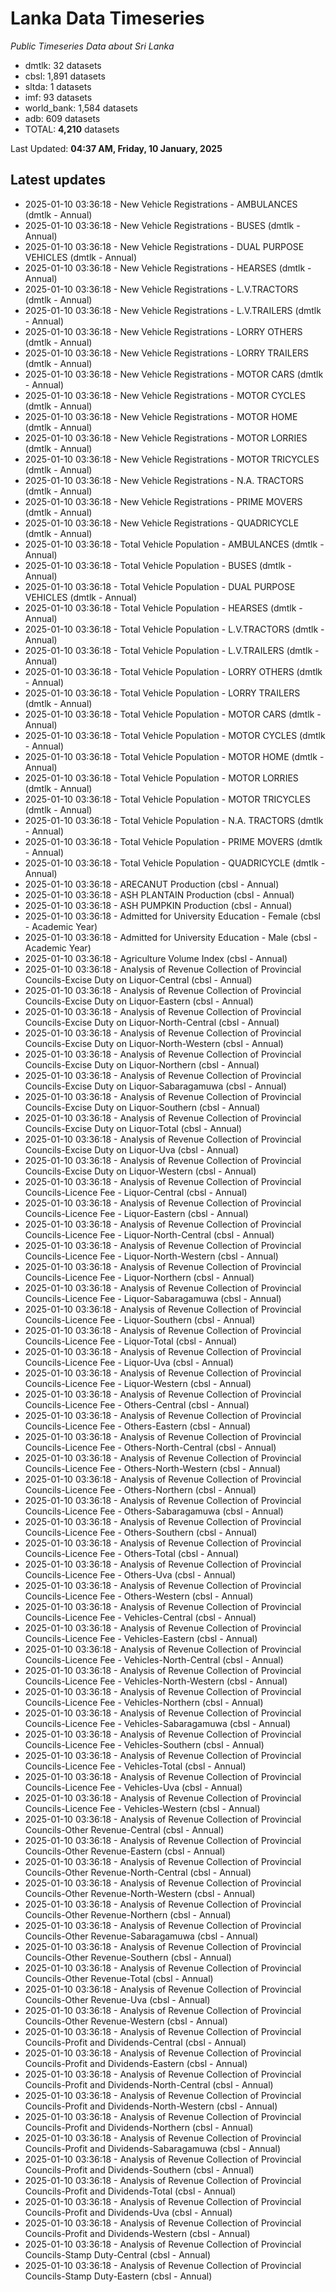 # Lanka Data Timeseries
*Public Timeseries Data about Sri Lanka*

* dmtlk: 32 datasets
* cbsl: 1,891 datasets
* sltda: 1 datasets
* imf: 93 datasets
* world_bank: 1,584 datasets
* adb: 609 datasets
* TOTAL: **4,210** datasets

Last Updated: **04:37 AM, Friday, 10 January, 2025**

## Latest updates

* 2025-01-10 03:36:18 - New Vehicle Registrations - AMBULANCES (dmtlk - Annual)
* 2025-01-10 03:36:18 - New Vehicle Registrations - BUSES (dmtlk - Annual)
* 2025-01-10 03:36:18 - New Vehicle Registrations - DUAL PURPOSE VEHICLES (dmtlk - Annual)
* 2025-01-10 03:36:18 - New Vehicle Registrations - HEARSES (dmtlk - Annual)
* 2025-01-10 03:36:18 - New Vehicle Registrations - L.V.TRACTORS (dmtlk - Annual)
* 2025-01-10 03:36:18 - New Vehicle Registrations - L.V.TRAILERS (dmtlk - Annual)
* 2025-01-10 03:36:18 - New Vehicle Registrations - LORRY OTHERS (dmtlk - Annual)
* 2025-01-10 03:36:18 - New Vehicle Registrations - LORRY TRAILERS (dmtlk - Annual)
* 2025-01-10 03:36:18 - New Vehicle Registrations - MOTOR CARS (dmtlk - Annual)
* 2025-01-10 03:36:18 - New Vehicle Registrations - MOTOR CYCLES (dmtlk - Annual)
* 2025-01-10 03:36:18 - New Vehicle Registrations - MOTOR HOME (dmtlk - Annual)
* 2025-01-10 03:36:18 - New Vehicle Registrations - MOTOR LORRIES (dmtlk - Annual)
* 2025-01-10 03:36:18 - New Vehicle Registrations - MOTOR TRICYCLES (dmtlk - Annual)
* 2025-01-10 03:36:18 - New Vehicle Registrations - N.A. TRACTORS (dmtlk - Annual)
* 2025-01-10 03:36:18 - New Vehicle Registrations - PRIME MOVERS (dmtlk - Annual)
* 2025-01-10 03:36:18 - New Vehicle Registrations - QUADRICYCLE (dmtlk - Annual)
* 2025-01-10 03:36:18 - Total Vehicle Population - AMBULANCES (dmtlk - Annual)
* 2025-01-10 03:36:18 - Total Vehicle Population - BUSES (dmtlk - Annual)
* 2025-01-10 03:36:18 - Total Vehicle Population - DUAL PURPOSE VEHICLES (dmtlk - Annual)
* 2025-01-10 03:36:18 - Total Vehicle Population - HEARSES (dmtlk - Annual)
* 2025-01-10 03:36:18 - Total Vehicle Population - L.V.TRACTORS (dmtlk - Annual)
* 2025-01-10 03:36:18 - Total Vehicle Population - L.V.TRAILERS (dmtlk - Annual)
* 2025-01-10 03:36:18 - Total Vehicle Population - LORRY OTHERS (dmtlk - Annual)
* 2025-01-10 03:36:18 - Total Vehicle Population - LORRY TRAILERS (dmtlk - Annual)
* 2025-01-10 03:36:18 - Total Vehicle Population - MOTOR CARS (dmtlk - Annual)
* 2025-01-10 03:36:18 - Total Vehicle Population - MOTOR CYCLES (dmtlk - Annual)
* 2025-01-10 03:36:18 - Total Vehicle Population - MOTOR HOME (dmtlk - Annual)
* 2025-01-10 03:36:18 - Total Vehicle Population - MOTOR LORRIES (dmtlk - Annual)
* 2025-01-10 03:36:18 - Total Vehicle Population - MOTOR TRICYCLES (dmtlk - Annual)
* 2025-01-10 03:36:18 - Total Vehicle Population - N.A. TRACTORS (dmtlk - Annual)
* 2025-01-10 03:36:18 - Total Vehicle Population - PRIME MOVERS (dmtlk - Annual)
* 2025-01-10 03:36:18 - Total Vehicle Population - QUADRICYCLE (dmtlk - Annual)
* 2025-01-10 03:36:18 - ARECANUT Production (cbsl - Annual)
* 2025-01-10 03:36:18 - ASH PLANTAIN Production (cbsl - Annual)
* 2025-01-10 03:36:18 - ASH PUMPKIN Production (cbsl - Annual)
* 2025-01-10 03:36:18 - Admitted for University Education - Female (cbsl - Academic Year)
* 2025-01-10 03:36:18 - Admitted for University Education - Male (cbsl - Academic Year)
* 2025-01-10 03:36:18 - Agriculture Volume Index (cbsl - Annual)
* 2025-01-10 03:36:18 - Analysis of Revenue Collection of Provincial Councils-Excise Duty on Liquor-Central (cbsl - Annual)
* 2025-01-10 03:36:18 - Analysis of Revenue Collection of Provincial Councils-Excise Duty on Liquor-Eastern (cbsl - Annual)
* 2025-01-10 03:36:18 - Analysis of Revenue Collection of Provincial Councils-Excise Duty on Liquor-North-Central (cbsl - Annual)
* 2025-01-10 03:36:18 - Analysis of Revenue Collection of Provincial Councils-Excise Duty on Liquor-North-Western (cbsl - Annual)
* 2025-01-10 03:36:18 - Analysis of Revenue Collection of Provincial Councils-Excise Duty on Liquor-Northern (cbsl - Annual)
* 2025-01-10 03:36:18 - Analysis of Revenue Collection of Provincial Councils-Excise Duty on Liquor-Sabaragamuwa (cbsl - Annual)
* 2025-01-10 03:36:18 - Analysis of Revenue Collection of Provincial Councils-Excise Duty on Liquor-Southern (cbsl - Annual)
* 2025-01-10 03:36:18 - Analysis of Revenue Collection of Provincial Councils-Excise Duty on Liquor-Total (cbsl - Annual)
* 2025-01-10 03:36:18 - Analysis of Revenue Collection of Provincial Councils-Excise Duty on Liquor-Uva (cbsl - Annual)
* 2025-01-10 03:36:18 - Analysis of Revenue Collection of Provincial Councils-Excise Duty on Liquor-Western (cbsl - Annual)
* 2025-01-10 03:36:18 - Analysis of Revenue Collection of Provincial Councils-Licence Fee - Liquor-Central (cbsl - Annual)
* 2025-01-10 03:36:18 - Analysis of Revenue Collection of Provincial Councils-Licence Fee - Liquor-Eastern (cbsl - Annual)
* 2025-01-10 03:36:18 - Analysis of Revenue Collection of Provincial Councils-Licence Fee - Liquor-North-Central (cbsl - Annual)
* 2025-01-10 03:36:18 - Analysis of Revenue Collection of Provincial Councils-Licence Fee - Liquor-North-Western (cbsl - Annual)
* 2025-01-10 03:36:18 - Analysis of Revenue Collection of Provincial Councils-Licence Fee - Liquor-Northern (cbsl - Annual)
* 2025-01-10 03:36:18 - Analysis of Revenue Collection of Provincial Councils-Licence Fee - Liquor-Sabaragamuwa (cbsl - Annual)
* 2025-01-10 03:36:18 - Analysis of Revenue Collection of Provincial Councils-Licence Fee - Liquor-Southern (cbsl - Annual)
* 2025-01-10 03:36:18 - Analysis of Revenue Collection of Provincial Councils-Licence Fee - Liquor-Total (cbsl - Annual)
* 2025-01-10 03:36:18 - Analysis of Revenue Collection of Provincial Councils-Licence Fee - Liquor-Uva (cbsl - Annual)
* 2025-01-10 03:36:18 - Analysis of Revenue Collection of Provincial Councils-Licence Fee - Liquor-Western (cbsl - Annual)
* 2025-01-10 03:36:18 - Analysis of Revenue Collection of Provincial Councils-Licence Fee - Others-Central (cbsl - Annual)
* 2025-01-10 03:36:18 - Analysis of Revenue Collection of Provincial Councils-Licence Fee - Others-Eastern (cbsl - Annual)
* 2025-01-10 03:36:18 - Analysis of Revenue Collection of Provincial Councils-Licence Fee - Others-North-Central (cbsl - Annual)
* 2025-01-10 03:36:18 - Analysis of Revenue Collection of Provincial Councils-Licence Fee - Others-North-Western (cbsl - Annual)
* 2025-01-10 03:36:18 - Analysis of Revenue Collection of Provincial Councils-Licence Fee - Others-Northern (cbsl - Annual)
* 2025-01-10 03:36:18 - Analysis of Revenue Collection of Provincial Councils-Licence Fee - Others-Sabaragamuwa (cbsl - Annual)
* 2025-01-10 03:36:18 - Analysis of Revenue Collection of Provincial Councils-Licence Fee - Others-Southern (cbsl - Annual)
* 2025-01-10 03:36:18 - Analysis of Revenue Collection of Provincial Councils-Licence Fee - Others-Total (cbsl - Annual)
* 2025-01-10 03:36:18 - Analysis of Revenue Collection of Provincial Councils-Licence Fee - Others-Uva (cbsl - Annual)
* 2025-01-10 03:36:18 - Analysis of Revenue Collection of Provincial Councils-Licence Fee - Others-Western (cbsl - Annual)
* 2025-01-10 03:36:18 - Analysis of Revenue Collection of Provincial Councils-Licence Fee - Vehicles-Central (cbsl - Annual)
* 2025-01-10 03:36:18 - Analysis of Revenue Collection of Provincial Councils-Licence Fee - Vehicles-Eastern (cbsl - Annual)
* 2025-01-10 03:36:18 - Analysis of Revenue Collection of Provincial Councils-Licence Fee - Vehicles-North-Central (cbsl - Annual)
* 2025-01-10 03:36:18 - Analysis of Revenue Collection of Provincial Councils-Licence Fee - Vehicles-North-Western (cbsl - Annual)
* 2025-01-10 03:36:18 - Analysis of Revenue Collection of Provincial Councils-Licence Fee - Vehicles-Northern (cbsl - Annual)
* 2025-01-10 03:36:18 - Analysis of Revenue Collection of Provincial Councils-Licence Fee - Vehicles-Sabaragamuwa (cbsl - Annual)
* 2025-01-10 03:36:18 - Analysis of Revenue Collection of Provincial Councils-Licence Fee - Vehicles-Southern (cbsl - Annual)
* 2025-01-10 03:36:18 - Analysis of Revenue Collection of Provincial Councils-Licence Fee - Vehicles-Total (cbsl - Annual)
* 2025-01-10 03:36:18 - Analysis of Revenue Collection of Provincial Councils-Licence Fee - Vehicles-Uva (cbsl - Annual)
* 2025-01-10 03:36:18 - Analysis of Revenue Collection of Provincial Councils-Licence Fee - Vehicles-Western (cbsl - Annual)
* 2025-01-10 03:36:18 - Analysis of Revenue Collection of Provincial Councils-Other Revenue-Central (cbsl - Annual)
* 2025-01-10 03:36:18 - Analysis of Revenue Collection of Provincial Councils-Other Revenue-Eastern (cbsl - Annual)
* 2025-01-10 03:36:18 - Analysis of Revenue Collection of Provincial Councils-Other Revenue-North-Central (cbsl - Annual)
* 2025-01-10 03:36:18 - Analysis of Revenue Collection of Provincial Councils-Other Revenue-North-Western (cbsl - Annual)
* 2025-01-10 03:36:18 - Analysis of Revenue Collection of Provincial Councils-Other Revenue-Northern (cbsl - Annual)
* 2025-01-10 03:36:18 - Analysis of Revenue Collection of Provincial Councils-Other Revenue-Sabaragamuwa (cbsl - Annual)
* 2025-01-10 03:36:18 - Analysis of Revenue Collection of Provincial Councils-Other Revenue-Southern (cbsl - Annual)
* 2025-01-10 03:36:18 - Analysis of Revenue Collection of Provincial Councils-Other Revenue-Total (cbsl - Annual)
* 2025-01-10 03:36:18 - Analysis of Revenue Collection of Provincial Councils-Other Revenue-Uva (cbsl - Annual)
* 2025-01-10 03:36:18 - Analysis of Revenue Collection of Provincial Councils-Other Revenue-Western (cbsl - Annual)
* 2025-01-10 03:36:18 - Analysis of Revenue Collection of Provincial Councils-Profit and Dividends-Central (cbsl - Annual)
* 2025-01-10 03:36:18 - Analysis of Revenue Collection of Provincial Councils-Profit and Dividends-Eastern (cbsl - Annual)
* 2025-01-10 03:36:18 - Analysis of Revenue Collection of Provincial Councils-Profit and Dividends-North-Central (cbsl - Annual)
* 2025-01-10 03:36:18 - Analysis of Revenue Collection of Provincial Councils-Profit and Dividends-North-Western (cbsl - Annual)
* 2025-01-10 03:36:18 - Analysis of Revenue Collection of Provincial Councils-Profit and Dividends-Northern (cbsl - Annual)
* 2025-01-10 03:36:18 - Analysis of Revenue Collection of Provincial Councils-Profit and Dividends-Sabaragamuwa (cbsl - Annual)
* 2025-01-10 03:36:18 - Analysis of Revenue Collection of Provincial Councils-Profit and Dividends-Southern (cbsl - Annual)
* 2025-01-10 03:36:18 - Analysis of Revenue Collection of Provincial Councils-Profit and Dividends-Total (cbsl - Annual)
* 2025-01-10 03:36:18 - Analysis of Revenue Collection of Provincial Councils-Profit and Dividends-Uva (cbsl - Annual)
* 2025-01-10 03:36:18 - Analysis of Revenue Collection of Provincial Councils-Profit and Dividends-Western (cbsl - Annual)
* 2025-01-10 03:36:18 - Analysis of Revenue Collection of Provincial Councils-Stamp Duty-Central (cbsl - Annual)
* 2025-01-10 03:36:18 - Analysis of Revenue Collection of Provincial Councils-Stamp Duty-Eastern (cbsl - Annual)